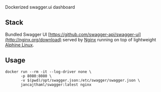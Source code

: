 Dockerized swagger.ui dashboard

## Stack

Bundled Swagger UI [https://github.com/swagger-api/swagger-ui](http://nginx.org/download) served by [Nginx](http://nginx.org) running on top of lightweight [Alphine Linux](https://alpinelinux.org).

## Usage

```
docker run --rm -it --log-driver none \
       -p 8080:8080 \
       -v $(pwd)/opt/swagger.json:/etc/swagger/swagger.json \
       jancajthaml/swagger:latest nginx
```